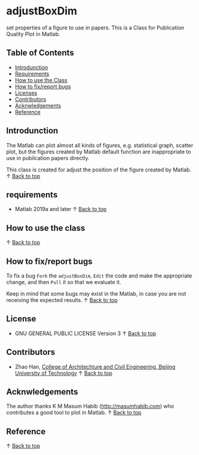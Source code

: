 # adjustBoxDim
 set properties of a figure to use in papers.
 This is a Class for Publication Quality Plot in Matlab.

## Table of Contents

- [Introdunction](#introdunction)
- [Requirements](#requirements)
- [How to use the Class](#How-to-use-the-class)
- [How to fix/report bugs](#How-to-fixreport-bugs)
- [Licenses](#Licenses)
- [Contributors](#Contributors)
- [Acknwledgements](#Acknowledgements)
- [Reference](#Reference)

## Introdunction
The Matlab can plot almost all kinds of figures, e.g. statistical graph, scatter plot, but the figures created by Matlab default function are inappropriate to use in pubilcation papers directly.

This class is created for adjust the position of the figure created by Matlab.
&uparrow; [Back to top](#table-of-contents)
## requirements
- Matlab 2019a and later
&uparrow; [Back to top](#table-of-contents)
## How to use the class
&uparrow; [Back to top](#table-of-contents)
## How to fix/report bugs
To fix a bug `Fork` the `adjustBoxDim`, `Edit` the code and make the appropriate change, and then `Pull` it so that we evaluate it.

Keep in mind that some bugs may exist in the Matlab, in case you are not receiving the expected results.
&uparrow; [Back to top](#table-of-contents)
## License
- GNU GENERAL PUBLIC LICENSE Version 3
&uparrow; [Back to top](#table-of-contents)
## Contributors
* Zhao Han, [College of Architechture and Civil Engineering, Beijing University of Technology](http://bjut.edu.cn/)
&uparrow; [Back to top](#table-of-contents)
## Acknwledgements
The author thanks K M Masum Habib (http://masumhabib.com) who contributes a good tool to plot in Matlab.
&uparrow; [Back to top](#table-of-contents)
## Reference
&uparrow; [Back to top](#table-of-contents)
